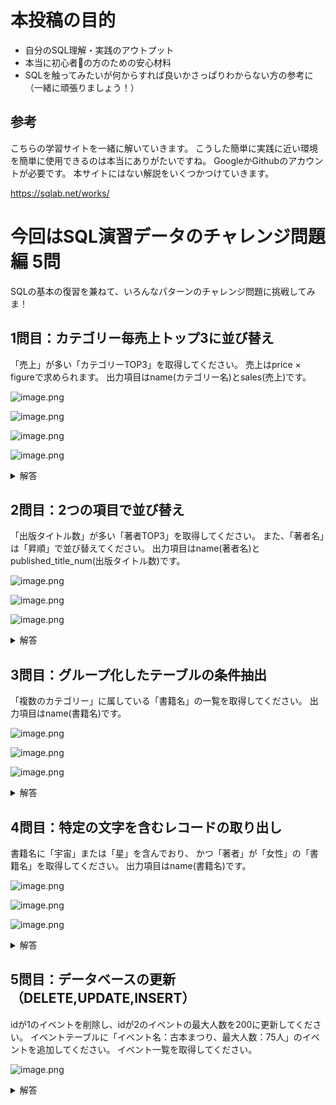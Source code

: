 # 本投稿の目的
- 自分のSQL理解・実践のアウトプット
- 本当に初心者🔰の方のための安心材料
- SQLを触ってみたいが何からすれば良いかさっぱりわからない方の参考に
（一緒に頑張りましょう！）

## 参考

こちらの学習サイトを一緒に解いていきます。
こうした簡単に実践に近い環境を簡単に使用できるのは本当にありがたいですね。
GoogleかGithubのアカウントが必要です。
本サイトにはない解説をいくつかつけていきます。

https://sqlab.net/works/


# 今回はSQL演習データのチャレンジ問題編 5問
SQLの基本の復習を兼ねて、いろんなパターンのチャレンジ問題に挑戦してみま！ 




## 1問目：カテゴリー毎売上トップ3に並び替え

「売上」が多い「カテゴリーTOP3」を取得してください。
売上はprice × figureで求められます。
出力項目はname(カテゴリー名)とsales(売上)です。



![image.png](https://qiita-image-store.s3.ap-northeast-1.amazonaws.com/0/3780099/a3bdb49c-31cd-e67e-a558-dbd3af0a0cad.png)


![image.png](https://qiita-image-store.s3.ap-northeast-1.amazonaws.com/0/3780099/072c5045-252d-46ee-1842-d8175a346b83.png)


![image.png](https://qiita-image-store.s3.ap-northeast-1.amazonaws.com/0/3780099/ecae47fe-568f-1fb6-ce16-06917acdbb57.png)

![image.png](https://qiita-image-store.s3.ap-northeast-1.amazonaws.com/0/3780099/507a1f80-968f-934f-7641-2c6bf41910e0.png)



<details><summary>解答</summary>

```ruby:
SELECT categories.name, SUM(book_sales.price* book_sales.figure) AS sales
FROM books

#price,figureを出力するため結合
JOIN book_sales
ON books.id = book_sales.book_id

#本ごとのカテゴリーを結合
JOIN book_categories
ON books.id = book_categories.book_id

#カテゴリー名を結合
JOIN categories
ON book_categories.category_id = categories.id

#カテゴリー名ごとにグループ化後並び替え
GROUP BY categories.name
ORDER BY sales DESC
LIMIT 3;
```

![image.png](https://qiita-image-store.s3.ap-northeast-1.amazonaws.com/0/3780099/d71fb827-a380-18f5-d536-08bf1ce42eb3.png)


最初に解いた際、冒頭一行目を以下のように書いていました。
```ruby:
SELECT categories.name, SUM(book_sales.price* book_sales.figure) AS sales
```

book_sales.price * book_sales.figure AS salesを使用していますが、これでは各販売の売上を計算しているだけです。
グループ化 (GROUP BY categories.name) がされているにもかかわらず、SUM関数が使用されていないため、カテゴリごとの売上の合計ではなく、個々の売上の計算結果がそのまま出力されています。
これでは、正しい売上の合計が出力されません。

</details>



## 2問目：2つの項目で並び替え

「出版タイトル数」が多い「著者TOP3」を取得してください。
また、「著者名」は「昇順」で並び替えてください。
出力項目はname(著者名)とpublished_title_num(出版タイトル数)です。



![image.png](https://qiita-image-store.s3.ap-northeast-1.amazonaws.com/0/3780099/9c3130c0-ffb9-245f-da97-78f5cdff831e.png)


![image.png](https://qiita-image-store.s3.ap-northeast-1.amazonaws.com/0/3780099/9ad9cf3e-09a5-2176-e71d-82e4a71e501d.png)

![image.png](https://qiita-image-store.s3.ap-northeast-1.amazonaws.com/0/3780099/ebde8b89-e9a4-08ad-629d-632e46e4afa8.png)



<details><summary>解答</summary>

```ruby:
SELECT authors.name, COUNT(*)AS published_title_num
FROM authors

JOIN book_authors
ON authors.id=book_authors.author_id

JOIN books
ON book_authors.book_id= books.id

#authors.nameでまとめる
GROUP BY authors.name

#著者毎の売上でまとめ、著者名で並び替える。
ORDER BY published_title_num DESC, authors.name
LIMIT 3;
```


![image.png](https://qiita-image-store.s3.ap-northeast-1.amazonaws.com/0/3780099/0376461b-34ef-d205-d969-5851a1a0cbce.png)


別解：JOINする順番は前後してもOKです。
```ruby:
SELECT authors.name, COUNT(*) AS published_title_num
FROM books
JOIN book_authors
ON books.id = book_authors.book_id
JOIN authors
ON book_authors.author_id = authors.id
GROUP BY authors.name
ORDER BY published_title_num DESC, authors.name
LIMIT 3;
```

</details>



## 3問目：グループ化したテーブルの条件抽出

「複数のカテゴリー」に属している「書籍名」の一覧を取得してください。
出力項目はname(書籍名)です。


![image.png](https://qiita-image-store.s3.ap-northeast-1.amazonaws.com/0/3780099/a3bdb49c-31cd-e67e-a558-dbd3af0a0cad.png)

![image.png](https://qiita-image-store.s3.ap-northeast-1.amazonaws.com/0/3780099/9ad9cf3e-09a5-2176-e71d-82e4a71e501d.png)

![image.png](https://qiita-image-store.s3.ap-northeast-1.amazonaws.com/0/3780099/ebde8b89-e9a4-08ad-629d-632e46e4afa8.png)



<details><summary>解答</summary>

```ruby:
SELECT books.name
FROM books

JOIN book_categories
ON books.id= book_categories.book_id

JOIN  categories
ON book_categories.category_id=categories.id

#書籍名ごとにグループ化後、条件抽出
GROUP BY books.name
HAVING COUNT(books.name) >= 2;
```
![image.png](https://qiita-image-store.s3.ap-northeast-1.amazonaws.com/0/3780099/aa2510ed-3ec7-e04c-411d-12c98e521b8c.png)


</details>


## 4問目：特定の文字を含むレコードの取り出し

書籍名に「宇宙」または「星」を含んでおり、
かつ「著者」が「女性」の「書籍名」を取得してください。
出力項目はname(書籍名)です。



![image.png](https://qiita-image-store.s3.ap-northeast-1.amazonaws.com/0/3780099/0fb13533-3932-737c-6965-527d3d22b7c1.png)


![image.png](https://qiita-image-store.s3.ap-northeast-1.amazonaws.com/0/3780099/9ad9cf3e-09a5-2176-e71d-82e4a71e501d.png)

![image.png](https://qiita-image-store.s3.ap-northeast-1.amazonaws.com/0/3780099/ebde8b89-e9a4-08ad-629d-632e46e4afa8.png)



<details><summary>解答</summary>

```ruby:
SELECT books.name
FROM books

JOIN book_authors
ON books.id = book_authors.book_id
JOIN authors
ON book_authors.author_id = authors.id

# %で挟むことで”〜を含む”を抽出可能
# ()を忘れない 
WHERE (books.name LIKE '%宇宙%' OR books.name LIKE '%星%') 
	AND authors.gender='女性';

```

![image.png](https://qiita-image-store.s3.ap-northeast-1.amazonaws.com/0/3780099/36a65bc7-a03e-1945-d9a4-761c8c3af078.png)



</details>


## 5問目：データベースの更新（DELETE,UPDATE,INSERT）

idが1のイベントを削除し、idが2のイベントの最大人数を200に更新してください。
イベントテーブルに「イベント名：古本まつり、最大人数：75人」のイベントを追加してください。
イベント一覧を取得してください。

![image.png](https://qiita-image-store.s3.ap-northeast-1.amazonaws.com/0/3780099/3b1d8bc1-e3ae-8669-dde3-3b72733013a2.png)


<details><summary>解答</summary>

```ruby:
#id=1で条件抽出したものを削除
DELETE
FROM events
WHERE id=1;

#id=2で条件抽出し、指定されたカラムをSETで変更し更新
UPDATE events
SET max_num = 200
WHERE id = 2;

#新しいレコードの挿入
INSERT INTO events (id, name, max_num) 
VALUES (3, '古本まつり', 75);

#最後にSELECT
SELECT *
FROM events

```
![image.png](https://qiita-image-store.s3.ap-northeast-1.amazonaws.com/0/3780099/18857c0b-4337-2ffb-29d2-a882b3ac3fde.png)

この問題は何度か復習したいと思います。

</details>
